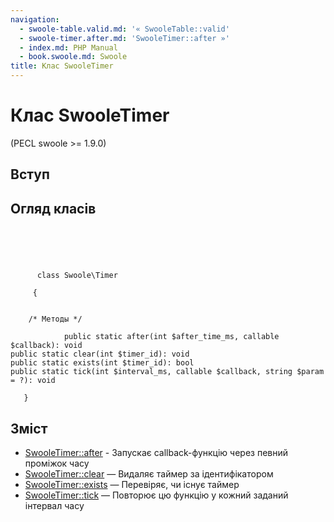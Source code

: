 ```yaml
---
navigation:
  - swoole-table.valid.md: '« SwooleTable::valid'
  - swoole-timer.after.md: 'SwooleTimer::after »'
  - index.md: PHP Manual
  - book.swoole.md: Swoole
title: Клас SwooleTimer
---
```

# Клас SwooleTimer

(PECL swoole >= 1.9.0)

## Вступ

## Огляд класів

```classsynopsis



    
     
      class Swoole\Timer
     
     {


    /* Методы */
    
            public static after(int $after_time_ms, callable $callback): void
public static clear(int $timer_id): void
public static exists(int $timer_id): bool
public static tick(int $interval_ms, callable $callback, string $param = ?): void

   }
```

## Зміст

-   [SwooleTimer::after](swoole-timer.after.md) - Запускає callback-функцію через певний проміжок часу
-   [SwooleTimer::clear](swoole-timer.clear.md) — Видаляє таймер за ідентифікатором
-   [SwooleTimer::exists](swoole-timer.exists.md) — Перевіряє, чи існує таймер
-   [SwooleTimer::tick](swoole-timer.tick.md) — Повторює цю функцію у кожний заданий інтервал часу
